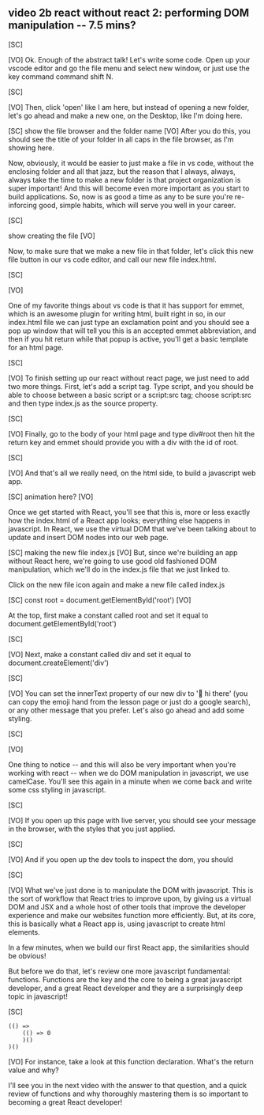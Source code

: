 ## video 2b react without react 2: performing DOM manipulation -- 7.5 mins?

[SC]

[VO]
Ok. Enough of the abstract talk! Let's write some code. Open up your vscode editor and go the file menu and select new window, or just use the key command command shift N.

[SC]

[VO]
Then, click 'open' like I am here, but instead of opening a new folder, let's go ahead and make a new one, on the Desktop, like I'm doing here.

[SC]
show the file browser and the folder name
[VO]
After you do this, you should see the title of your folder in all caps in the file browser, as I'm showing here.

Now, obviously, it would be easier to just make a file in vs code, without the enclosing folder and all that jazz, but the reason that I always, always, always take the time to make a new folder is that project organization is super important! And this will become even more important as you start to build applications. So, now is as good a time as any to be sure you're re-inforcing good, simple habits, which will serve you well in your career.

[SC]

show creating the file
[VO]

Now, to make sure that we make a new file in that folder, let's click this new file button in our vs code editor, and call our new file index.html.

[SC]

[VO]

One of my favorite things about vs code is that it has support for emmet, which is an awesome plugin for writing html, built right in so, in our index.html file we can just type an exclamation point and you should see a pop up window that will tell you this is an accepted emmet abbreviation, and then if you hit return while that popup is active, you'll get a basic template for an html page.

[SC]

[VO]
To finish setting up our react without react page, we just need to add two more things. First, let's add a script tag. Type script, and you should be able to choose between a basic script or a script:src tag; choose script:src and then type index.js as the source property.

[SC]

[VO]
Finally, go to the body of your html page and type div#root then hit the return key and emmet should provide you with a div with the id of root.

[SC]

[VO]
And that's all we really need, on the html side, to build a javascript web app.

[SC]
animation here?
[VO]

Once we get started with React, you'll see that this is, more or less exactly how the index.html of a React app looks; everything else happens in javascript. In React, we use the virtual DOM that we've been talking about to update and insert DOM nodes into our web page.

[SC]
making the new file index.js
[VO]
But, since we're building an app without React here, we're going to use good old fashioned DOM manipulation, which we'll do in the index.js file that we just linked to.

Click on the new file icon again and make a new file called index.js

[SC]
const root = document.getElementById('root')
[VO]

At the top, first make a constant called root and set it equal to document.getElementById('root')

[SC]

[VO]
Next, make a constant called div and set it equal to document.createElement('div')

[SC]

[VO]
You can set the innerText property of our new div to '👋 hi there' (you can copy the emoji hand from the lesson page or just do a google search), or any other message that you prefer.
Let's also go ahead and add some styling.

[SC]

[VO]

One thing to notice -- and this will also be very important when you're working with react -- when we do DOM manipulation in javascript, we use camelCase. You'll see this again in a minute when we come back and write some css styling in javascript.

[SC]

[VO]
If you open up this page with live server, you should see your message in the browser, with the styles that you just applied.

[SC]

[VO]
And if you open up the dev tools to inspect the dom, you should

[SC]

[VO]
What we've just done is to manipulate the DOM with javascript. This is the sort of workflow that React tries to improve upon, by giving us a virtual DOM and JSX and a whole host of other tools that improve the developer experience and make our websites function more efficiently. But, at its core, this is basically what a React app is, using javascript to create html elements.

In a few minutes, when we build our first React app, the similarities should be obvious!

But before we do that, let's review one more javascript fundamental: functions. Functions are the key and the core to being a great javascript developer, and a great React developer and they are a surprisingly deep topic in javascript!

[SC]

    (() =>
        (() => 0
        )()
    )()

[VO]
For instance, take a look at this function declaration. What's the return value and why?

I'll see you in the next video with the answer to that question, and a quick review of functions and why thoroughly mastering them is so important to becoming a great React developer!
